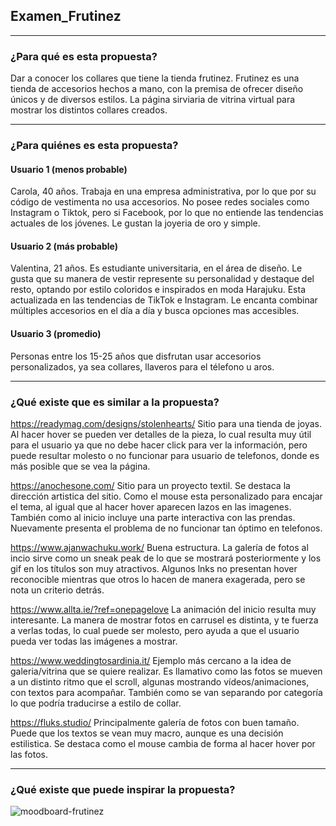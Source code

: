 ## Examen_Frutinez
____

### ¿Para qué es esta propuesta? 
Dar a conocer los collares que tiene la tienda frutinez. 
Frutinez es una tienda de accesorios hechos a mano, con la premisa de ofrecer diseño únicos y de diversos estilos. La página sirviaria de vitrina virtual para mostrar los distintos collares creados.

___
### ¿Para quiénes es esta propuesta?

#### Usuario 1 (menos probable)
Carola, 40 años. Trabaja en una empresa administrativa, por lo que por su código de vestimenta no usa accesorios. No posee redes sociales como Instagram o Tiktok, pero si Facebook, por lo que no entiende las tendencias actuales de los jóvenes. Le gustan la joyeria de oro y simple.

#### Usuario 2 (más probable)
Valentina, 21 años. Es estudiante universitaria, en el área de diseño. Le gusta que su manera de vestir represente su personalidad y destaque del resto, optando por estilo coloridos e inspirados en moda Harajuku. Esta actualizada en las tendencias de TikTok e Instagram. Le encanta combinar múltiples accesorios en el día a día y busca opciones mas accesibles.

#### Usuario 3 (promedio)
Personas entre los 15-25 años que disfrutan usar accesorios personalizados, ya sea collares, llaveros para el télefono u aros. 

_____

### ¿Qué existe que es similar a la propuesta?


https://readymag.com/designs/stolenhearts/ Sitio para una tienda de joyas. Al hacer hover se pueden ver detalles de la pieza, lo cual resulta muy útil para el usuario ya que no debe hacer click para ver la información, pero puede resultar molesto o no funcionar para usuario de telefonos, donde es más posible que se vea la página.

https://anochesone.com/ Sitio para un proyecto textil. Se destaca la dirección artistica del sitio. Como el mouse esta personalizado para encajar el tema, al igual que al hacer hover aparecen lazos en las imagenes. También como al inicio incluye una parte interactiva con las prendas. Nuevamente presenta el problema de no funcionar tan óptimo en telefonos.

https://www.ajanwachuku.work/ Buena estructura. La galería de fotos al incio sirve como un sneak peak de lo que se mostrará posteriormente y los gif en los títulos son muy atractivos. Algunos lnks no presentan hover reconocible mientras que otros lo hacen de manera exagerada, pero se nota un criterio detrás.

https://www.allta.ie/?ref=onepagelove La animación del inicio resulta muy interesante. La manera de mostrar fotos en carrusel es distinta, y te fuerza a verlas todas, lo cual puede ser molesto, pero ayuda a que el usuario pueda ver todas las imágenes a mostrar.

https://www.weddingtosardinia.it/ Ejemplo más cercano a la idea de galeria/vitrina que se quiere realizar. Es llamativo como las fotos se mueven a un distinto ritmo que el scroll, algunas mostrando vídeos/animaciones, con textos para acompañar. También como se van separando por categoría lo que podría traducirse a estilo de collar.

https://fluks.studio/ Principalmente galería de fotos con buen tamaño. Puede que los textos se vean muy macro, aunque es una decisión estilistica. Se destaca como el mouse cambia de forma al hacer hover por las fotos.

_____

### ¿Qué existe que puede inspirar la propuesta? 
![moodboard-frutinez](https://github.com/user-attachments/assets/7413d8dc-88ad-4eb0-bb73-ef363836294f)


